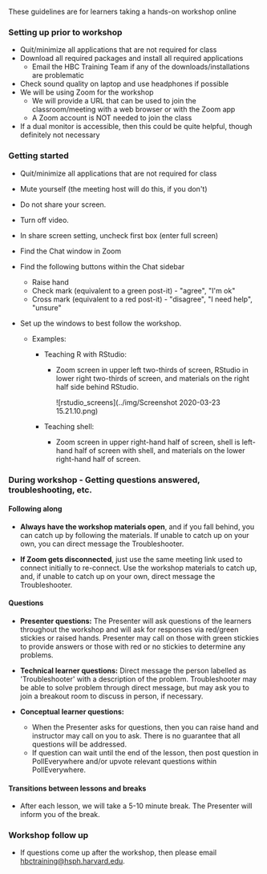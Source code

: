These guidelines are for learners taking a hands-on workshop online

### Setting up prior to workshop

* Quit/minimize all applications that are not required for class
* Download all required packages and install all required applications
  * Email the HBC Training Team if any of the downloads/installations are problematic
* Check sound quality on laptop and use headphones if possible
* We will be using Zoom for the workshop
  * We will provide a URL that can be used to join the classroom/meeting with a web browser or with the Zoom app
  * A Zoom account is NOT needed to join the class
* If a dual monitor is accessible, then this could be quite helpful, though definitely not necessary

### Getting started

* Quit/minimize all applications that are not required for class
* Mute yourself (the meeting host will do this, if you don't)
* Do not share your screen.
* Turn off video.
* In share screen setting, uncheck first box (enter full screen)
* Find the Chat window in Zoom
* Find the following buttons within the Chat sidebar
  * Raise hand
  * Check mark (equivalent to a green post-it) - "agree", "I'm ok"
  * Cross mark (equivalent to a red post-it) - "disagree", "I need help", "unsure"
* Set up the windows to best follow the workshop. 
  
  - Examples:
     * Teaching R with RStudio:
       
       * Zoom screen in upper left two-thirds of screen, RStudio in lower right two-thirds of screen, and materials on the right half side behind RStudio.
         
         ![rstudio_screens](../img/Screenshot 2020-03-23 15.21.10.png)
     
     * Teaching shell:
       
       * Zoom screen in upper right-hand half of screen, shell is left-hand half of screen with shell, and materials on the lower right-hand half of screen.


### During workshop - Getting questions answered, troubleshooting, etc.

#### Following along

* **Always have the workshop materials open**, and if you fall behind, you can catch up by following the materials. If unable to catch up on your own, you can direct message the Troubleshooter.

* **If Zoom gets disconnected**, just use the same meeting link used to connect initially to re-connect. Use the workshop materials to catch up, and, if unable to catch up on your own, direct message the Troubleshooter.

#### Questions

* **Presenter questions:** The Presenter will ask questions of the learners throughout the workshop and will ask for responses via red/green stickies or raised hands. Presenter may call on those with green stickies to provide answers or those with red or no stickies to determine any problems.

* **Technical learner questions:** Direct message the person labelled as 'Troubleshooter' with a description of the problem. Troubleshooter may be able to solve problem through direct message, but may ask you to join a breakout room to discuss in person, if necessary.

* **Conceptual learner questions:** 
  - When the Presenter asks for questions, then you can raise hand and instructor may call on you to ask. There is no guarantee that all questions will be addressed.
  - If question can wait until the end of the lesson, then post question in PollEverywhere and/or upvote relevant questions within PollEverywhere.

#### Transitions between lessons and breaks

* After each lesson, we will take a 5-10 minute break. The Presenter will inform you of the break.


###  Workshop follow up

* If questions come up after the workshop, then please email hbctraining@hsph.harvard.edu.
